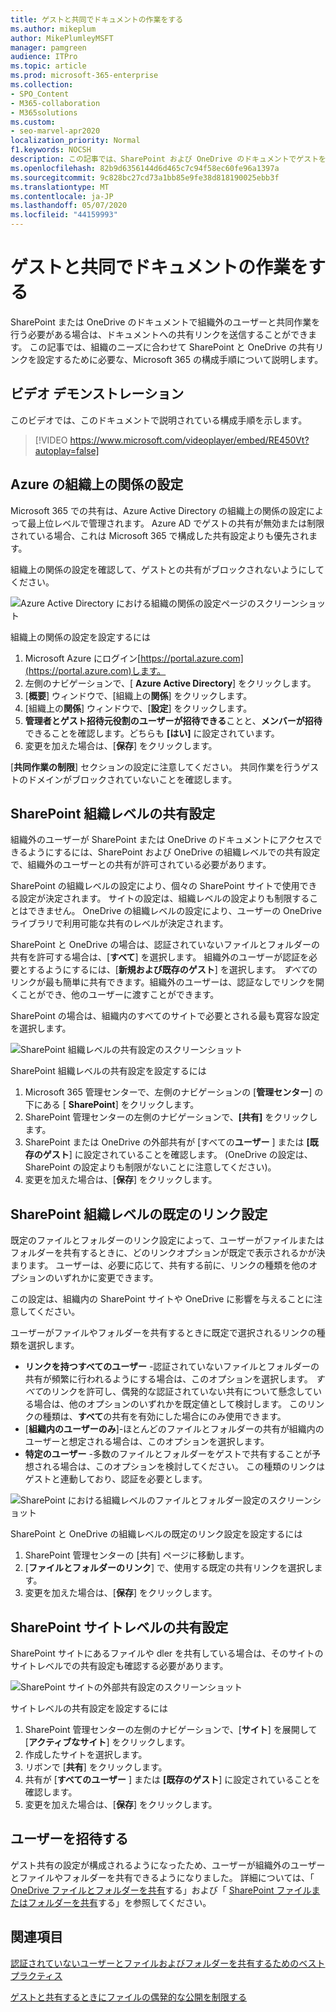 ```yaml
---
title: ゲストと共同でドキュメントの作業をする
ms.author: mikeplum
author: MikePlumleyMSFT
manager: pamgreen
audience: ITPro
ms.topic: article
ms.prod: microsoft-365-enterprise
ms.collection:
- SPO_Content
- M365-collaboration
- M365solutions
ms.custom:
- seo-marvel-apr2020
localization_priority: Normal
f1.keywords: NOCSH
description: この記事では、SharePoint および OneDrive のドキュメントでゲストを使用して共同作業を行う方法について説明します。
ms.openlocfilehash: 82b9d6356144d6d465c7c94f58ec60fe96a1397a
ms.sourcegitcommit: 9c828bc27cd73a1bb85e9fe38d818190025ebb3f
ms.translationtype: MT
ms.contentlocale: ja-JP
ms.lasthandoff: 05/07/2020
ms.locfileid: "44159993"
---
```

# <a name="collaborate-with-guests-on-a-document"></a>ゲストと共同でドキュメントの作業をする

SharePoint または OneDrive のドキュメントで組織外のユーザーと共同作業を行う必要がある場合は、ドキュメントへの共有リンクを送信することができます。 この記事では、組織のニーズに合わせて SharePoint と OneDrive の共有リンクを設定するために必要な、Microsoft 365 の構成手順について説明します。

## <a name="video-demonstration"></a>ビデオ デモンストレーション

このビデオでは、このドキュメントで説明されている構成手順を示します。</br>

> [!VIDEO https://www.microsoft.com/videoplayer/embed/RE450Vt?autoplay=false]

## <a name="azure-organizational-relationships-settings"></a>Azure の組織上の関係の設定

Microsoft 365 での共有は、Azure Active Directory の組織上の関係の設定によって最上位レベルで管理されます。 Azure AD でゲストの共有が無効または制限されている場合、これは Microsoft 365 で構成した共有設定よりも優先されます。

組織上の関係の設定を確認して、ゲストとの共有がブロックされないようにしてください。

![Azure Active Directory における組織の関係の設定ページのスクリーンショット](../media/azure-ad-organizational-relationships-settings.png)

組織上の関係の設定を設定するには

1. Microsoft Azure にログイン[https://portal.azure.com](https://portal.azure.com)します。
2. 左側のナビゲーションで、[ **Azure Active Directory**] をクリックします。
3. [**概要**] ウィンドウで、[組織上の**関係**] をクリックします。
4. [組織上の**関係**] ウィンドウで、[**設定**] をクリックします。
5. **管理者とゲスト招待元役割のユーザーが招待できる**ことと、**メンバーが招待**できることを確認します。どちらも **[はい]** に設定されています。
6. 変更を加えた場合は、[**保存**] をクリックします。

[**共同作業の制限**] セクションの設定に注意してください。 共同作業を行うゲストのドメインがブロックされていないことを確認します。

## <a name="sharepoint-organization-level-sharing-settings"></a>SharePoint 組織レベルの共有設定

組織外のユーザーが SharePoint または OneDrive のドキュメントにアクセスできるようにするには、SharePoint および OneDrive の組織レベルでの共有設定で、組織外のユーザーとの共有が許可されている必要があります。

SharePoint の組織レベルの設定により、個々の SharePoint サイトで使用できる設定が決定されます。 サイトの設定は、組織レベルの設定よりも制限することはできません。 OneDrive の組織レベルの設定により、ユーザーの OneDrive ライブラリで利用可能な共有のレベルが決定されます。

SharePoint と OneDrive の場合は、認証されていないファイルとフォルダーの共有を許可する場合は、[**すべて**] を選択します。 組織外のユーザーが認証を必要とするようにするには、[**新規および既存のゲスト**] を選択します。 *すべて*のリンクが最も簡単に共有できます。組織外のユーザーは、認証なしでリンクを開くことができ、他のユーザーに渡すことができます。

SharePoint の場合は、組織内のすべてのサイトで必要とされる最も寛容な設定を選択します。

![SharePoint 組織レベルの共有設定のスクリーンショット](../media/sharepoint-organization-external-sharing-controls.png)


SharePoint 組織レベルの共有設定を設定するには

1. Microsoft 365 管理センターで、左側のナビゲーションの [**管理センター**] の下にある [ **SharePoint**] をクリックします。
2. SharePoint 管理センターの左側のナビゲーションで、**[共有]** をクリックします。
3. SharePoint または OneDrive の外部共有が [すべての**ユーザー** ] または **[既存のゲスト**] に設定されていることを確認します。 (OneDrive の設定は、SharePoint の設定よりも制限がないことに注意してください)。
4. 変更を加えた場合は、[**保存**] をクリックします。

## <a name="sharepoint-organization-level-default-link-settings"></a>SharePoint 組織レベルの既定のリンク設定

既定のファイルとフォルダーのリンク設定によって、ユーザーがファイルまたはフォルダーを共有するときに、どのリンクオプションが既定で表示されるかが決まります。 ユーザーは、必要に応じて、共有する前に、リンクの種類を他のオプションのいずれかに変更できます。

この設定は、組織内の SharePoint サイトや OneDrive に影響を与えることに注意してください。

ユーザーがファイルやフォルダーを共有するときに既定で選択されるリンクの種類を選択します。

- **リンクを持つすべてのユーザー** -認証されていないファイルとフォルダーの共有が頻繁に行われるようにする場合は、このオプションを選択します。 *すべて*のリンクを許可し、偶発的な認証されていない共有について懸念している場合は、他のオプションのいずれかを既定値として検討します。 このリンクの種類は、**すべて**の共有を有効にした場合にのみ使用できます。
- [**組織内のユーザーのみ**]-ほとんどのファイルとフォルダーの共有が組織内のユーザーと想定される場合は、このオプションを選択します。
- **特定のユーザー** -多数のファイルとフォルダーをゲストで共有することが予想される場合は、このオプションを検討してください。 この種類のリンクはゲストと連動しており、認証を必要とします。
 
![SharePoint における組織レベルのファイルとフォルダー設定のスクリーンショット](../media/sharepoint-organization-files-folders-sharing-settings.png)


SharePoint と OneDrive の組織レベルの既定のリンク設定を設定するには

1. SharePoint 管理センターの [共有] ページに移動します。
2. [**ファイルとフォルダーのリンク**] で、使用する既定の共有リンクを選択します。
3. 変更を加えた場合は、[**保存**] をクリックします。

## <a name="sharepoint-site-level-sharing-settings"></a>SharePoint サイトレベルの共有設定

SharePoint サイトにあるファイルや dler を共有している場合は、そのサイトのサイトレベルでの共有設定も確認する必要があります。

![SharePoint サイトの外部共有設定のスクリーンショット](../media/sharepoint-site-external-sharing-settings.png)

サイトレベルの共有設定を設定するには
1. SharePoint 管理センターの左側のナビゲーションで、[**サイト**] を展開して [**アクティブなサイト**] をクリックします。
2. 作成したサイトを選択します。
3. リボンで [**共有**] をクリックします。
4. 共有が [**すべてのユーザー** ] または **[既存のゲスト**] に設定されていることを確認します。
5. 変更を加えた場合は、[**保存**] をクリックします。

## <a name="invite-users"></a>ユーザーを招待する

ゲスト共有の設定が構成されるようになったため、ユーザーが組織外のユーザーとファイルやフォルダーを共有できるようになりました。 詳細については、「 [OneDrive ファイルとフォルダーを共有](https://support.office.com/article/9fcc2f7d-de0c-4cec-93b0-a82024800c07)する」および「 [SharePoint ファイルまたはフォルダーを共有](https://support.office.com/article/1fe37332-0f9a-4719-970e-d2578da4941c)する」を参照してください。

## <a name="see-also"></a>関連項目

[認証されていないユーザーとファイルおよびフォルダーを共有するためのベスト プラクティス](best-practices-anonymous-sharing.md)

[ゲストと共有するときにファイルの偶発的な公開を制限する](share-limit-accidental-exposure.md)